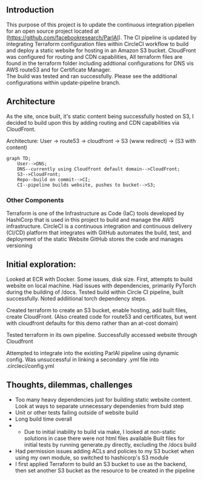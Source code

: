 ## Introduction
This purpose of this project is to update the continuous integration pipelien for an open source project located at (https://github.com/facebookresearch/ParlAI).
The CI pipeline is updated by integrating Terraform configuration files within CircleCI workflow to build and deploy a static website for hosting in an Amazon S3 bucket. CloudFront was 
configured for routing and CDN capabilities, All terraform files are found in the terraform folder including addtional configurations for DNS vis AWS route53 and for Certificate Manager.  
The build was tested and ran successfully. Please see the additional configurations within update-pipeline branch.


## Architecture
As the site, once built, it's static content being successfully hosted on S3, I decided to build upon this by adding routing and CDN capabilities via CloudFront.

Architecture:
 User -> route53 -> cloudfront -> S3 (www redirect) -> (S3 with content)

```mermaid
graph TD;
    User-->DNS;
    DNS--currently using Cloudfront default domain-->CloudFront;
    S3-->CloudFront;
    Repo--build on commit-->CI;
    CI--pipeline builds website, pushes to bucket-->S3;
```
### Other Components
Terraform is one of the Infrastructure as Code (IaC) tools developed by HashiCorp that is used in this project to build and manage the AWS infrastructure.
CircleCI is a continuous integration and continuous delivery (CI/CD) platform that integrates with GitHub automates the build, test, and deployment of the static Website
GitHub stores the code and manages versioning

## Initial exploration:
Looked at ECR with Docker. Some issues, disk size.
First, attempts to build website on local machine. Had issues with dependencies, primarily PyTorch during the building of /docs.
Tested build within Circle CI pipeline, built successfully. Noted addiitional torch dependency steps.

Created terraform to create an S3 bucket, enable hosting, add built files, create CloudFront.
(Also created code for route53 and certificates, but went with cloudfront defaults for this demo rather than an at-cost domain)

Tested terraform in its own pipeline. Successfully accessed website through Cloudfront

Attempted to integrate into the existing ParlAI pipeline using dynamic config. Was unsuccessful in linking a secondary .yml file into .circleci/config.yml


## Thoughts, dilemmas, challenges
- Too many heavy dependencies just for building static website content. Look at ways to separate unnecessary dependenies from buld step
- Unit or other tests failing outside of website build
- Long build time overall
- * Due to initial inability to build via make, I looked at non-static solutions in case there were not html files available
Built files for initial tests by running generate.py directly, excluding the /docs build
- Had permission issues adding ACLs and policies to my S3 bucket when using my own module, so switched to hashicorp's S3 module
- I first applied Terraform to build an S3 bucket to use as the backend, then set another S3 bucket as the resource to be created in the pipeline
